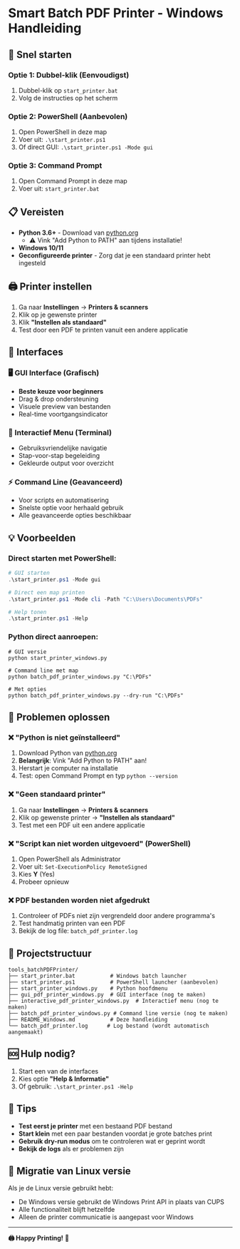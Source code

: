 # Smart Batch PDF Printer - Windows Handleiding

## 🚀 Snel starten

### Optie 1: Dubbel-klik (Eenvoudigst)

1. Dubbel-klik op `start_printer.bat`
2. Volg de instructies op het scherm

### Optie 2: PowerShell (Aanbevolen)

1. Open PowerShell in deze map
2. Voer uit: `.\start_printer.ps1`
3. Of direct GUI: `.\start_printer.ps1 -Mode gui`

### Optie 3: Command Prompt

1. Open Command Prompt in deze map
2. Voer uit: `start_printer.bat`

## 📋 Vereisten

- **Python 3.6+** - Download van [python.org](https://www.python.org/downloads/)
  - ⚠️ Vink "Add Python to PATH" aan tijdens installatie!
- **Windows 10/11**
- **Geconfigureerde printer** - Zorg dat je een standaard printer hebt ingesteld

## 🖨️ Printer instellen

1. Ga naar **Instellingen** → **Printers & scanners**
2. Klik op je gewenste printer
3. Klik **"Instellen als standaard"**
4. Test door een PDF te printen vanuit een andere applicatie

## 🎯 Interfaces

### 🖥️ GUI Interface (Grafisch)

- **Beste keuze voor beginners**
- Drag & drop ondersteuning
- Visuele preview van bestanden
- Real-time voortgangsindicator

### 📱 Interactief Menu (Terminal)

- Gebruiksvriendelijke navigatie
- Stap-voor-stap begeleiding
- Gekleurde output voor overzicht

### ⚡ Command Line (Geavanceerd)

- Voor scripts en automatisering
- Snelste optie voor herhaald gebruik
- Alle geavanceerde opties beschikbaar

## 💡 Voorbeelden

### Direct starten met PowerShell:

```powershell
# GUI starten
.\start_printer.ps1 -Mode gui

# Direct een map printen
.\start_printer.ps1 -Mode cli -Path "C:\Users\Documents\PDFs"

# Help tonen
.\start_printer.ps1 -Help
```

### Python direct aanroepen:

```batch
# GUI versie
python start_printer_windows.py

# Command line met map
python batch_pdf_printer_windows.py "C:\PDFs"

# Met opties
python batch_pdf_printer_windows.py --dry-run "C:\PDFs"
```

## 🔧 Problemen oplossen

### ❌ "Python is niet geïnstalleerd"

1. Download Python van [python.org](https://www.python.org/downloads/)
2. **Belangrijk**: Vink "Add Python to PATH" aan!
3. Herstart je computer na installatie
4. Test: open Command Prompt en typ `python --version`

### ❌ "Geen standaard printer"

1. Ga naar **Instellingen** → **Printers & scanners**
2. Klik op gewenste printer → **"Instellen als standaard"**
3. Test met een PDF uit een andere applicatie

### ❌ "Script kan niet worden uitgevoerd" (PowerShell)

1. Open PowerShell als Administrator
2. Voer uit: `Set-ExecutionPolicy RemoteSigned`
3. Kies **Y** (Yes)
4. Probeer opnieuw

### ❌ PDF bestanden worden niet afgedrukt

1. Controleer of PDFs niet zijn vergrendeld door andere programma's
2. Test handmatig printen van een PDF
3. Bekijk de log file: `batch_pdf_printer.log`

## 📁 Projectstructuur

```
tools_batchPDFPrinter/
├── start_printer.bat           # Windows batch launcher
├── start_printer.ps1           # PowerShell launcher (aanbevolen)
├── start_printer_windows.py    # Python hoofdmenu
├── gui_pdf_printer_windows.py  # GUI interface (nog te maken)
├── interactive_pdf_printer_windows.py  # Interactief menu (nog te maken)
├── batch_pdf_printer_windows.py # Command line versie (nog te maken)
├── README_Windows.md           # Deze handleiding
└── batch_pdf_printer.log      # Log bestand (wordt automatisch aangemaakt)
```

## 🆘 Hulp nodig?

1. Start een van de interfaces
2. Kies optie **"Help & Informatie"**
3. Of gebruik: `.\start_printer.ps1 -Help`

## 🎯 Tips

- **Test eerst je printer** met een bestaand PDF bestand
- **Start klein** met een paar bestanden voordat je grote batches print
- **Gebruik dry-run modus** om te controleren wat er geprint wordt
- **Bekijk de logs** als er problemen zijn

## 🔄 Migratie van Linux versie

Als je de Linux versie gebruikt hebt:

- De Windows versie gebruikt de Windows Print API in plaats van CUPS
- Alle functionaliteit blijft hetzelfde
- Alleen de printer communicatie is aangepast voor Windows

---

**🖨️ Happy Printing!** 🎉
